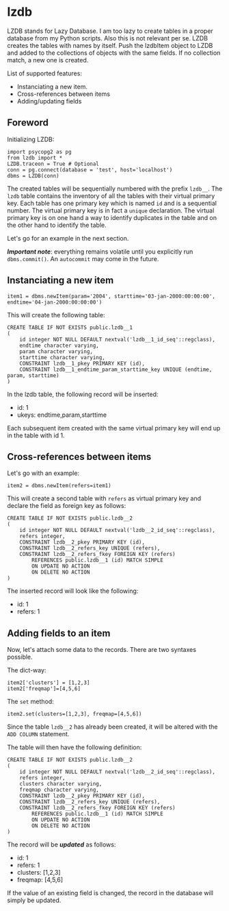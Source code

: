 # lzdb

LZDB stands for Lazy Database. I am too lazy to create tables in a proper database from my Python scripts. Also this is not relevant per se. LZDB creates the tables with names by itself. Push the lzdbItem object to LZDB and added to the collections of objects with the same fields. If no collection match, a new one is created.

List of supported features:
 * Instanciating a new item. 
 * Cross-references between items
 * Adding/updating fields 
 
## Foreword

Initializing LZDB:

```
import psycopg2 as pg
from lzdb import *
LZDB.traceon = True # Optional
conn = pg.connect(database = 'test', host='localhost')
dbms = LZDB(conn)
```

The created tables will be sequentially numbered with the prefix `lzdb__`. The `lzdb` table contains the inventory of all the tables with 
their virtual primary key. Each table has one primary key which is named `id` and is a sequential number. The virtual primary key is in
fact a `unique` declaration. The virtual primary key is on one hand a way to identify duplicates in the table and on the other hand to identify
the table.

Let's go for an example in the next section.

***Important note***: everything remains volatile until you explicitly run `dbms.commit()`. An `autocommit` may come in the future.

## Instanciating a new item

```
item1 = dbms.newItem(param='2004', starttime='03-jan-2000:00:00:00', endtime='04-jan-2000:00:00:00')
```

This will create the following table:

```
CREATE TABLE IF NOT EXISTS public.lzdb__1
(
    id integer NOT NULL DEFAULT nextval('lzdb__1_id_seq'::regclass),
    endtime character varying,
    param character varying,
    starttime character varying,
    CONSTRAINT lzdb__1_pkey PRIMARY KEY (id),
    CONSTRAINT lzdb__1_endtime_param_starttime_key UNIQUE (endtime, param, starttime)
)
```

In the lzdb table, the following record will be inserted:
 
 * id: 1
 * ukeys: endtime,param,starttime
 
Each subsequent item created with the same virtual primary key will end up in the table with id 1.

## Cross-references between items

Let's go with an example:

```
item2 = dbms.newItem(refers=item1)
```

This will create a second table with `refers` as virtual primary key and declare the field as foreign key as follows:

```
CREATE TABLE IF NOT EXISTS public.lzdb__2
(
    id integer NOT NULL DEFAULT nextval('lzdb__2_id_seq'::regclass),
    refers integer,
    CONSTRAINT lzdb__2_pkey PRIMARY KEY (id),
    CONSTRAINT lzdb__2_refers_key UNIQUE (refers),
    CONSTRAINT lzdb__2_refers_fkey FOREIGN KEY (refers)
        REFERENCES public.lzdb__1 (id) MATCH SIMPLE
        ON UPDATE NO ACTION
        ON DELETE NO ACTION
)
```

The inserted record will look like the following:

 * id: 1
 * refers: 1
 
## Adding fields to an item

Now, let's attach some data to the records. There are two syntaxes possible.

The dict-way:

```
item2['clusters'] = [1,2,3]
item2['freqmap']=[4,5,6]
```

The `set` method:

```
item2.set(clusters=[1,2,3], freqmap=[4,5,6])
```

Since the table `lzdb__2` has already been created, it will be altered with the `ADD COLUMN` statement. 

The table will then have the following definition:

```
CREATE TABLE IF NOT EXISTS public.lzdb__2
(
    id integer NOT NULL DEFAULT nextval('lzdb__2_id_seq'::regclass),
    refers integer,
    clusters character varying,
    freqmap character varying,
    CONSTRAINT lzdb__2_pkey PRIMARY KEY (id),
    CONSTRAINT lzdb__2_refers_key UNIQUE (refers),
    CONSTRAINT lzdb__2_refers_fkey FOREIGN KEY (refers)
        REFERENCES public.lzdb__1 (id) MATCH SIMPLE
        ON UPDATE NO ACTION
        ON DELETE NO ACTION
)
```

The record will be ***updated*** as follows:

 * id: 1
 * refers: 1
 * clusters: [1,2,3]
 * freqmap: [4,5,6]
 
If the value of an existing field is changed, the record in the database will simply be updated.
